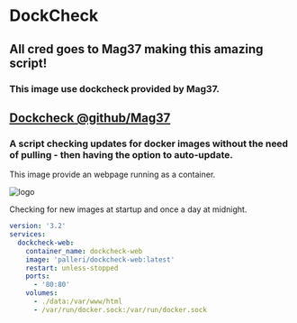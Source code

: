 # DockCheck
## All cred goes to Mag37 making this amazing script!
### This image use dockcheck provided by Mag37.
[Dockcheck @github/Mag37](https://github.com/mag37/dockcheck)
-------

### A script checking updates for docker images without the need of pulling - then having the option to auto-update.

This image provide an webpage running as a container.

<img alt="logo" src="https://i.imgur.com/1unSupa.png">

Checking for new images at startup and once a day at midnight.

```yml
version: '3.2'
services:
  dockcheck-web:
    container_name: dockcheck-web
    image: 'palleri/dockcheck-web:latest'
    restart: unless-stopped
    ports:
      - '80:80'
    volumes:
      - ./data:/var/www/html
      - /var/run/docker.sock:/var/run/docker.sock
```
